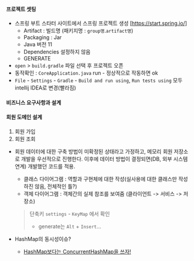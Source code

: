 #### 프로젝트 셋팅
- 스프링 부트 스타터 사이트에서 스프링 프로젝트 생성 [https://start.spring.io/]
  - Artifact : 빌드명 (패키지명 : `group명`.`artifact명`)
  - Packaging : Jar
  - Java 버전 11
  - Dependencies 설정하지 않음
  - GENERATE
- `open` > `build.gradle` 파일 선택 후 프로젝트 오픈
- 동작확인 : `CoreApplication.java` run - 정상적으로 작동하면 ok
- `File` - `Settings` - `Gradle` - `Build and run using`, `Run tests using` 모두 intellij IDEA로 변경(빨라짐)

#### 비즈니스 요구사항과 설계
#### 회원 도메인 설계

1. 회원 가입
2. 회원 조회

- 회원 데이터에 대한 구축 방법이 미확정된 상태라고 가정하고, 메모리 회원 저장소로 개발을 우선적으로 진행한다. 이후에 데이터 방법이 결정되면(DB, 외부 시스템 연계) 개발했던 코드를 적용.
  - 클래스 다이어그램 : 역할과 구현체에 대한 작성(실사용에 대한 클래스만 작성하진 않음, 전체적인 틀?)
  - 객체 다이어그램 : 객체간의 실제 참조를 보여줌 (클라이언트 -> 서비스 -> 저장소)

  > 단축키 `settings` - `KeyMap` 에서 확인
  > - generate는 `Alt` + `Insert`...

- HashMap의 동시성이슈?
  - [HashMap보다는 ConcurrentHashMap을 쓰자!](https://applepick.tistory.com/124)
 
